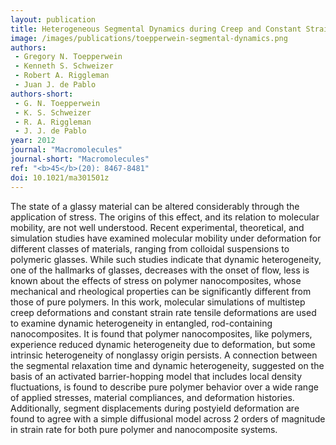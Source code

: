 ```yaml
---
layout: publication
title: Heterogeneous Segmental Dynamics during Creep and Constant Strain Rate Deformations of Rod-Containing Polymer Nanocomposites
image: /images/publications/toepperwein-segmental-dynamics.png
authors:
 - Gregory N. Toepperwein
 - Kenneth S. Schweizer
 - Robert A. Riggleman
 - Juan J. de Pablo
authors-short:
 - G. N. Toepperwein
 - K. S. Schweizer
 - R. A. Riggleman
 - J. J. de Pablo
year: 2012
journal: "Macromolecules"
journal-short: "Macromolecules"
ref: "<b>45</b>(20): 8467-8481"
doi: 10.1021/ma301501z
---
```


The state of a glassy material can be altered considerably through the application of stress. The origins of this effect, and its relation to molecular mobility, are not well understood. Recent experimental, theoretical, and simulation studies have examined molecular mobility under deformation for different classes of materials, ranging from colloidal suspensions to polymeric glasses. While such studies indicate that dynamic heterogeneity, one of the hallmarks of glasses, decreases with the onset of flow, less is known about the effects of stress on polymer nanocomposites, whose mechanical and rheological properties can be significantly different from those of pure polymers. In this work, molecular simulations of multistep creep deformations and constant strain rate tensile deformations are used to examine dynamic heterogeneity in entangled, rod-containing nanocomposites. It is found that polymer nanocomposites, like polymers, experience reduced dynamic heterogeneity due to deformation, but some intrinsic heterogeneity of nonglassy origin persists. A connection between the segmental relaxation time and dynamic heterogeneity, suggested on the basis of an activated barrier-hopping model that includes local density fluctuations, is found to describe pure polymer behavior over a wide range of applied stresses, material compliances, and deformation histories. Additionally, segment displacements during postyield deformation are found to agree with a simple diffusional model across 2 orders of magnitude in strain rate for both pure polymer and nanocomposite systems.
